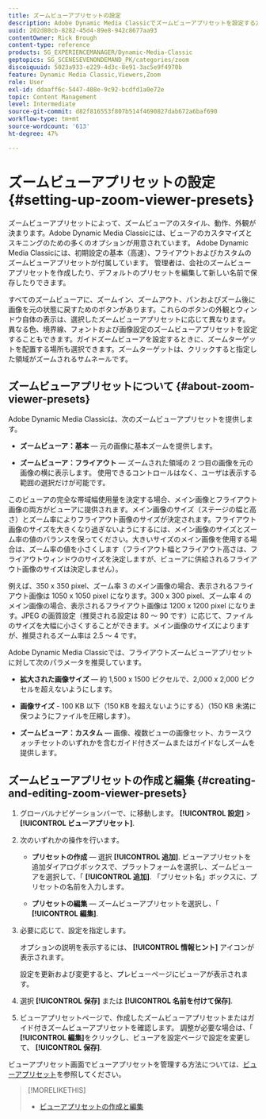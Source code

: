 ```yaml
---
title: ズームビューアプリセットの設定
description: Adobe Dynamic Media Classicでズームビューアプリセットを設定する方法について説明します。
uuid: 202d80cb-8282-45d4-89e8-942c8677aa93
contentOwner: Rick Brough
content-type: reference
products: SG_EXPERIENCEMANAGER/Dynamic-Media-Classic
geptopics: SG_SCENESEVENONDEMAND_PK/categories/zoom
discoiquuid: 5023a933-e229-4d3c-8e91-3ac5e9f4970b
feature: Dynamic Media Classic,Viewers,Zoom
role: User
exl-id: ddaaff6c-5447-408e-9c92-bcdfd1a0e72e
topic: Content Management
level: Intermediate
source-git-commit: d82f816553f807b514f4690827dab672a6baf690
workflow-type: tm+mt
source-wordcount: '613'
ht-degree: 47%

---
```


# ズームビューアプリセットの設定{#setting-up-zoom-viewer-presets}

ズームビューアプリセットによって、ズームビューアのスタイル、動作、外観が決まります。Adobe Dynamic Media Classicには、ビューアのカスタマイズとスキニングのための多くのオプションが用意されています。 Adobe Dynamic Media Classicには、初期設定の基本（高速）、フライアウトおよびカスタムのズームビューアプリセットが付属しています。 管理者は、会社のズームビューアプリセットを作成したり、デフォルトのプリセットを編集して新しい名前で保存したりできます。

すべてのズームビューアに、ズームイン、ズームアウト、パンおよびズーム後に画像を元の状態に戻すためのボタンがあります。これらのボタンの外観とウィンドウ自体の表示は、選択したズームビューアプリセットに応じて異なります。 異なる色、境界線、フォントおよび画像設定のズームビューアプリセットを設定することもできます。ガイドズームビューアを設定するときに、ズームターゲットを配置する場所も選択できます。ズームターゲットは、クリックすると指定した領域がズームされるサムネールです。

## ズームビューアプリセットについて {#about-zoom-viewer-presets}

Adobe Dynamic Media Classicは、次のズームビューアプリセットを提供します。

* **ズームビューア：基本**  — 元の画像に基本ズームを提供します。

* **ズームビューア：フライアウト**  — ズームされた領域の 2 つ目の画像を元の画像の横に表示します。 使用できるコントロールはなく、ユーザは表示する範囲の選択だけが可能です。

このビューアの完全な帯域幅使用量を決定する場合、メイン画像とフライアウト画像の両方がビューアに提供されます。メイン画像のサイズ（ステージの幅と高さ）とズーム率によりフライアウト画像のサイズが決定されます。フライアウト画像のサイズを大きくなり過ぎないようにするには、メイン画像のサイズとズーム率の値のバランスを保ってください。大きいサイズのメイン画像を使用する場合は、ズーム率の値を小さくします（フライアウト幅とフライアウト高さは、フライアウトウィンドウのサイズを決定しますが、ビューアに供給されるフライアウト画像のサイズは決定しません）。

例えば、350 x 350 pixel、ズーム率 3 のメイン画像の場合、表示されるフライアウト画像は 1050 x 1050 pixel になります。300 x 300 pixel、ズーム率 4 のメイン画像の場合、表示されるフライアウト画像は 1200 x 1200 pixel になります。JPEG の画質設定（推奨される設定は 80 ～ 90 です）に応じて、ファイルのサイズを大幅に小さくすることができます。メイン画像のサイズによりますが、推奨されるズーム率は 2.5 ～ 4 です。

Adobe Dynamic Media Classicでは、フライアウトズームビューアプリセットに対して次のパラメータを推奨しています。

* **拡大された画像サイズ**  — 約 1,500 x 1500 ピクセルで、2,000 x 2,000 ピクセルを超えないようにします。

* **画像サイズ** - 100 KB 以下（150 KB を超えないようにする）（150 KB 未満に保つようにファイルを圧縮します）。

* **ズームビューア：カスタム**  — 画像、複数ビューの画像セット、カラースウォッチセットのいずれかを含むガイド付きズームまたはガイドなしズームを提供します。

## ズームビューアプリセットの作成と編集 {#creating-and-editing-zoom-viewer-presets}

1. グローバルナビゲーションバーで、に移動します。 **[!UICONTROL 設定]** > **[!UICONTROL ビューアプリセット]**.
1. 次のいずれかの操作を行います。

   * **プリセットの作成**  — 選択 **[!UICONTROL 追加]**. ビューアプリセットを追加ダイアログボックスで、プラットフォームを選択し、ズームビューアを選択して、「 **[!UICONTROL 追加]**. 「プリセット名」ボックスに、プリセットの名前を入力します。

   * **プリセットの編集**  — ズームビューアプリセットを選択し、「 **[!UICONTROL 編集]**.

1. 必要に応じて、設定を指定します。

   オプションの説明を表示するには、 **[!UICONTROL 情報ヒント]** アイコンが表示されます。

   設定を更新および変更すると、プレビューページにビューアが表示されます。

1. 選択 **[!UICONTROL 保存]** または **[!UICONTROL 名前を付けて保存]**.
1. ビューアプリセットページで、作成したズームビューアプリセットまたはガイド付きズームビューアプリセットを確認します。 調整が必要な場合は、「 **[!UICONTROL 編集]**&#x200B;をクリックし、ビューアを設定ページで設定を変更して、 **[!UICONTROL 保存]**.

ビューアプリセット画面でビューアプリセットを管理する方法については、[ビューアプリセット](application-setup.md#viewer_presets)を参照してください。

>[!MORELIKETHIS]
>
>* [ビューアプリセットの作成と編集](application-setup.md#adding_and_editing_viewer_presets)
